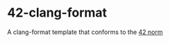 # 42-clang-format
A clang-format template that conforms to the [42 norm](https://elearning.intra.42.fr/notions/piscine-c-c-langage/subnotions/the-norm/pdfs/the-norm)
